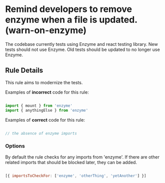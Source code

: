 # Remind developers to remove enzyme when a file is updated. (warn-on-enzyme)

The codebase currently tests using Enzyme and react testing library. New tests should not use Enzyme. Old tests should be updated to no longer use Enzyme.
## Rule Details

This rule aims to modernize the tests.

Examples of **incorrect** code for this rule:

```js

import { mount } from 'enzyme'
import { anythingElse } from 'enzyme'

```

Examples of **correct** code for this rule:

```js

// the absence of enzyme imports

```

### Options

By default the rule checks for any imports from 'enzyme'. If there are other related imports that should be blocked later, they can be added.

```js

[{ importsToCheckFor: ['enzyme', 'otherThing', 'yetAnother'] }]

```
